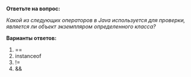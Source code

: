 **Ответьте на вопрос:**

*Какой из следующих операторов в Java используется для проверки, является ли объект экземпляром определенного класса?*

**Варианты ответов:**

1. ==
2. instanceof
3. !=
4. &&
